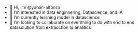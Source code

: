 - 👋 Hi, I’m @yohan-alfonso
- 👀 I’m interested in data enginnering, Datascience, and IA
- 🌱 I’m currently learning model in datascience
- 💞️ I’m looking to collaborate on everithing to do with end to end datasolution from extracctión to analitics
  

<!---
yohan-alfonso/yohan-alfonso is a ✨ special ✨ repository because its `README.md` (this file) appears on your GitHub profile.
You can click the Preview link to take a look at your changes.
--->
